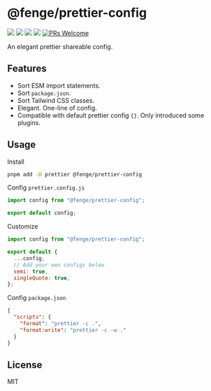 # @fenge/prettier-config

[![](https://img.shields.io/npm/l/@fenge/prettier-config.svg)](https://github.com/zanminkian/fenge/blob/main/LICENSE)
[![](https://img.shields.io/npm/v/@fenge/prettier-config.svg)](https://www.npmjs.com/package/@fenge/prettier-config)
[![](https://img.shields.io/npm/dm/@fenge/prettier-config.svg)](https://www.npmjs.com/package/@fenge/prettier-config)
[![](https://packagephobia.com/badge?p=@fenge/prettier-config)](https://packagephobia.com/result?p=@fenge/prettier-config)
[![PRs Welcome](https://img.shields.io/badge/PRs-welcome-brightgreen.svg)](https://makeapullrequest.com)

An elegant prettier shareable config.

## Features

- Sort ESM import statements.
- Sort `package.json`.
- Sort Tailwind CSS classes.
- Elegant. One-line of config.
- Compatible with default prettier config `{}`. Only introduced some plugins.

## Usage

Install

```sh
pnpm add -D prettier @fenge/prettier-config
```

Config `prettier.config.js`

```js
import config from "@fenge/prettier-config";

export default config;
```

Customize

```js
import config from "@fenge/prettier-config";

export default {
  ...config,
  // Add your own configs below
  semi: true,
  singleQuote: true,
};
```

Config `package.json`

```json
{
  "scripts": {
    "format": "prettier -c .",
    "format:write": "prettier -c -w ."
  }
}
```

## License

MIT

